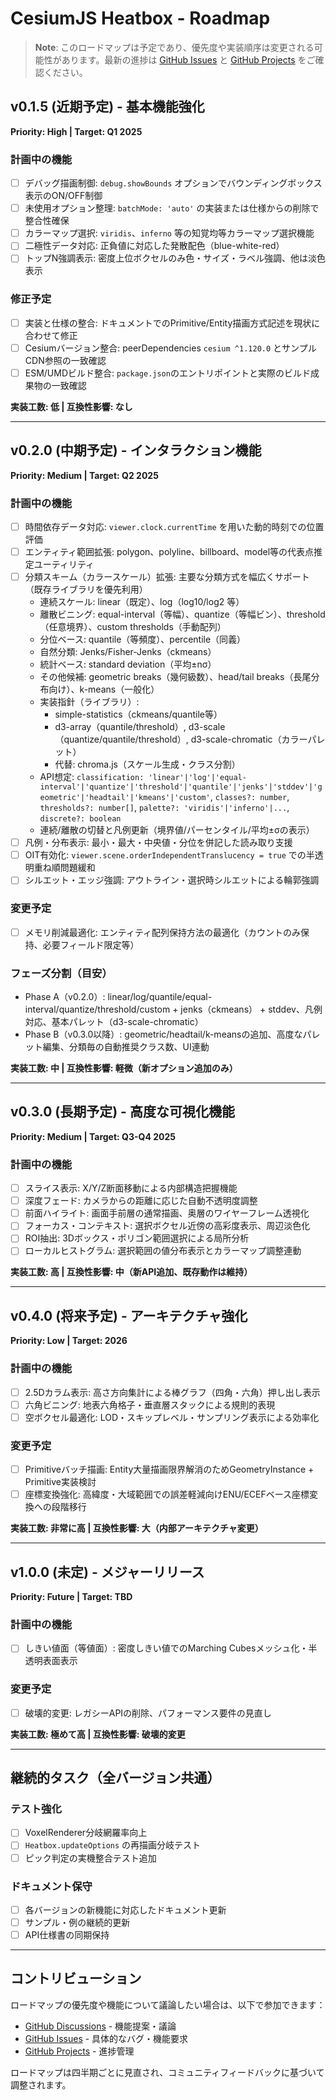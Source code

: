 # CesiumJS Heatbox - Roadmap

> **Note**: このロードマップは予定であり、優先度や実装順序は変更される可能性があります。最新の進捗は [GitHub Issues](https://github.com/hiro-nyon/cesium-heatbox/issues) と [GitHub Projects](https://github.com/hiro-nyon/cesium-heatbox/projects) をご確認ください。

## v0.1.5 (近期予定) - 基本機能強化

**Priority: High | Target: Q1 2025**

### 計画中の機能
- [ ] デバッグ描画制御: `debug.showBounds` オプションでバウンディングボックス表示のON/OFF制御
- [ ] 未使用オプション整理: `batchMode: 'auto'` の実装または仕様からの削除で整合性確保
- [ ] カラーマップ選択: `viridis`、`inferno` 等の知覚均等カラーマップ選択機能
- [ ] 二極性データ対応: 正負値に対応した発散配色（blue-white-red）
- [ ] トップN強調表示: 密度上位ボクセルのみ色・サイズ・ラベル強調、他は淡色表示

### 修正予定
- [ ] 実装と仕様の整合: ドキュメントでのPrimitive/Entity描画方式記述を現状に合わせて修正
- [ ] Cesiumバージョン整合: peerDependencies `cesium ^1.120.0` とサンプルCDN参照の一致確認
- [ ] ESM/UMDビルド整合: `package.json`のエントリポイントと実際のビルド成果物の一致確認

**実装工数: 低 | 互換性影響: なし**

---

## v0.2.0 (中期予定) - インタラクション機能

**Priority: Medium | Target: Q2 2025**

### 計画中の機能
- [ ] 時間依存データ対応: `viewer.clock.currentTime` を用いた動的時刻での位置評価
- [ ] エンティティ範囲拡張: polygon、polyline、billboard、model等の代表点推定ユーティリティ
- [ ] 分類スキーム（カラースケール）拡張: 主要な分類方式を幅広くサポート（既存ライブラリを優先利用）
  - 連続スケール: linear（既定）、log（log10/log2 等）
  - 離散ビニング: equal-interval（等幅）、quantize（等幅ビン）、threshold（任意境界）、custom thresholds（手動配列）
  - 分位ベース: quantile（等頻度）、percentile（同義）
  - 自然分類: Jenks/Fisher-Jenks（ckmeans）
  - 統計ベース: standard deviation（平均±nσ）
  - その他候補: geometric breaks（幾何級数）、head/tail breaks（長尾分布向け）、k-means（一般化）
  - 実装指針（ライブラリ）: 
    - simple-statistics（ckmeans/quantile等）
    - d3-array（quantile/threshold）, d3-scale（quantize/quantile/threshold）, d3-scale-chromatic（カラーパレット）
    - 代替: chroma.js（スケール生成・クラス分割）
  - API想定: `classification: 'linear'|'log'|'equal-interval'|'quantize'|'threshold'|'quantile'|'jenks'|'stddev'|'geometric'|'headtail'|'kmeans'|'custom'`, `classes?: number`, `thresholds?: number[]`, `palette?: 'viridis'|'inferno'|...`, `discrete?: boolean`
  - 連続/離散の切替と凡例更新（境界値/パーセンタイル/平均±σの表示）
- [ ] 凡例・分布表示: 最小・最大・中央値・分位を併記した読み取り支援
- [ ] OIT有効化: `viewer.scene.orderIndependentTranslucency = true` での半透明重ね順問題緩和
- [ ] シルエット・エッジ強調: アウトライン・選択時シルエットによる輪郭強調

### 変更予定
- [ ] メモリ削減最適化: エンティティ配列保持方法の最適化（カウントのみ保持、必要フィールド限定等）

### フェーズ分割（目安）
- Phase A（v0.2.0）: linear/log/quantile/equal-interval/quantize/threshold/custom + jenks（ckmeans） + stddev、凡例対応、基本パレット（d3-scale-chromatic）
- Phase B（v0.3.0以降）: geometric/headtail/k-meansの追加、高度なパレット編集、分類毎の自動推奨クラス数、UI連動

**実装工数: 中 | 互換性影響: 軽微（新オプション追加のみ）**

---

## v0.3.0 (長期予定) - 高度な可視化機能

**Priority: Medium | Target: Q3-Q4 2025**

### 計画中の機能
- [ ] スライス表示: X/Y/Z断面移動による内部構造把握機能
- [ ] 深度フェード: カメラからの距離に応じた自動不透明度調整
- [ ] 前面ハイライト: 画面手前層の通常描画、奥層のワイヤーフレーム透視化
- [ ] フォーカス・コンテキスト: 選択ボクセル近傍の高彩度表示、周辺淡色化
- [ ] ROI抽出: 3Dボックス・ポリゴン範囲選択による局所分析
- [ ] ローカルヒストグラム: 選択範囲の値分布表示とカラーマップ調整連動

**実装工数: 高 | 互換性影響: 中（新API追加、既存動作は維持）**

---

## v0.4.0 (将来予定) - アーキテクチャ強化

**Priority: Low | Target: 2026**

### 計画中の機能
- [ ] 2.5Dカラム表示: 高さ方向集計による棒グラフ（四角・六角）押し出し表示
- [ ] 六角ビニング: 地表六角格子・垂直層スタックによる規則的表現
- [ ] 空ボクセル最適化: LOD・スキップレベル・サンプリング表示による効率化

### 変更予定
- [ ] Primitiveバッチ描画: Entity大量描画限界解消のためGeometryInstance + Primitive実装検討
- [ ] 座標変換強化: 高緯度・大域範囲での誤差軽減向けENU/ECEFベース座標変換への段階移行

**実装工数: 非常に高 | 互換性影響: 大（内部アーキテクチャ変更）**

---

## v1.0.0 (未定) - メジャーリリース

**Priority: Future | Target: TBD**

### 計画中の機能
- [ ] しきい値面（等値面）: 密度しきい値でのMarching Cubesメッシュ化・半透明表面表示

### 変更予定
- [ ] 破壊的変更: レガシーAPIの削除、パフォーマンス要件の見直し

**実装工数: 極めて高 | 互換性影響: 破壊的変更**

---

## 継続的タスク（全バージョン共通）

### テスト強化
- [ ] VoxelRenderer分岐網羅率向上
- [ ] `Heatbox.updateOptions` の再描画分岐テスト
- [ ] ピック判定の実機整合テスト追加

### ドキュメント保守
- [ ] 各バージョンの新機能に対応したドキュメント更新
- [ ] サンプル・例の継続的更新
- [ ] API仕様書の同期保持

---

## コントリビューション

ロードマップの優先度や機能について議論したい場合は、以下で参加できます：

- [GitHub Discussions](https://github.com/hiro-nyon/cesium-heatbox/discussions) - 機能提案・議論
- [GitHub Issues](https://github.com/hiro-nyon/cesium-heatbox/issues) - 具体的なバグ・機能要求
- [GitHub Projects](https://github.com/hiro-nyon/cesium-heatbox/projects) - 進捗管理

ロードマップは四半期ごとに見直され、コミュニティフィードバックに基づいて調整されます。
